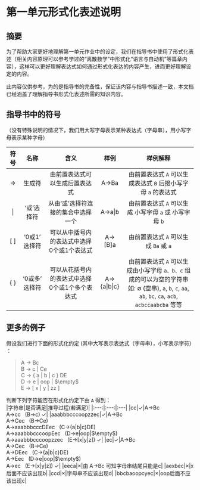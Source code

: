 # 第一单元形式化表述说明   

## 摘要   
为了帮助大家更好地理解第一单元作业中的设定，我们在指导书中使用了形式化表述（相关内容原理可以参考学过的“离散数学”中形式化“语言与自动机”等篇章内容），这样可以更好理解表达式如何通过形式化表达的内容产生，进而更好理解设定的内容。   

此内容仅供参考，为的是指导书的完备性，保证该内容与指导书描述一致，本文档已经涵盖了理解指导书形式化表述所需的知识内容。

## 指导书中的符号   

（没有特殊说明的情况下，我们用大写字母表示某种表达式（字母串），用小写字母表示某种字母）

|符号|名称|含义|样例|样例解释|
|:---:|:---:|:---:|:---:|:---:|
|$\rightarrow$|生成符|由前置表达式可以生成后置表达式|A->Ba|由前置表达式 `A` 可以生成表达式 `B` 后接小写字母 `a` 的表达式|
|\||‘或’选择符|从由‘或’选择符连接的集合中选择一个|A->a\|b|由前置表达式 `A` 可以生成 小写字母 `a` 或 小写字母 `b`|
|[ ]|‘0或1’ 选择符|可以从中括号内的表达式中选择0个或1个表达式|A->[B]a|由前置表达式 `A` 可以生成 `Ba` 或 `a`|
|{ }|‘0或多’ 选择符|可以从花括号内的表达式中选择0个或1个多个表达式|A->{a\|b\|c}|由前置表达式 `A` 可以生成由小写字母 `a、b、c` 组成的可以为空的字符串 <br> 如: $\emptyset$ (空串), `a`, `b`, `c`, `aa`, `ab`, `bc`, `ca`, `acb`, `acbccaabcba` 等等|

## 更多的例子  
假设我们进行下面的形式化约定 (其中大写表示表达式（字母串），小写表示字符) ：

> A -> Bc  
> B -> c | Ce  
> C -> { a | b | c } DE    
> D -> e | oop | $\empty$   
> E -> [ x | y | zz ]  

判断下列字符能否在形式化约定下由 `A` 得到：     
|字符串|是否满足|推导过程(若满足)|
|:---:|:---:|:---|
|cc|$\checkmark$|A->Bc <br> A->cc &nbsp; (B->c) $\checkmark$|
|aaabbbcccoopzzec|$\checkmark$|A->Bc <br> A->Cec &nbsp; (B->Ce) <br> A->aaabbbcccDEec &nbsp; (C->{a\|b\|c}DE) <br> A->aaabbbcccoopEec &nbsp; (D->e\|oop\|$\empty$) <br> A->aaabbbcccoopzzec &nbsp; (E->[x\|y\|z]) $\checkmark$|
|ec|$\checkmark$|A->Bc <br> A->Cec &nbsp; (B->Ce) <br> A->DEec &nbsp; (C->{a\|b\|c}DE) <br> A->Eec &nbsp; (D->e\|oop\|$\empty$) <br> A->ec &nbsp; (E->[x\|y\|z]) $\checkmark$|
|eeca|$\times$|由 A->Bc 可知字母串结尾只能是c|
|aexbec|$\times$|x后面不应该出现b|
|ccd|$\times$|字母串不应该出现d|
|bbcbaoopcyec|$\times$|oop后面不应该出现c|
